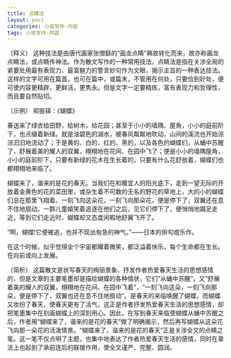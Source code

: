 ```yaml
---
title: 点睛法
layout: post
categories: 小说写作-内容
tags: 小说写作-内容
---
```


〔释义〕 这种技法是由唐代画家张僧繇的“画龙点睛”典故转化而来，故亦称画龙点睛法，或点睛传神法。作为散文写作的一种常用技法，点睛法是指在关涉全局的紧要处用最有表现力、最富魅力的警言妙句作为文眼，揭示主旨的一种表达技法。这样的文字可用在篇首，也可在篇中，或篇末，不管用在何处，只要恰到好处，便可使内容更精辟，更鲜活，更隽永。但是文字一定要精炼，富有表现力和哲理性，而且要自然贴切。

〔示例〕 郑振铎：《蝴蝶》

春送来了绿衣给田野，给树木，给花园；甚至于小小的墙隅、屋角，小小的庭前阶下，也点缀着新绿。就是油碧色的湖水，被春风粼粼地吹动，山间的溪流也开始淙淙汩汩地流动了；于是黄的、白的、红的、黑的，以及各色的蝴蝶们，从蛹中苏醒了，舒展着美的耀人的双翼，栩栩地在花间、在园中飞了；便是小小的墙隅屋角，小小的庭前阶下，只要有新绿的花木在生长着的，只要有什么花舒放着，蝴蝶们也都栩栩地来临了。

蝴蝶来了，谐来的是花的春天。当我们在和暖宜人的阳光底下，走到一望无际的开放着金黄色的花的菜田里，或杂生着不可数的无名的野花的草地上，大的小的蝴蝶们总在那里飞翔着。一刻飞向这朵花，一刻飞向那朵花，便是停下了，双翼还在息不住地扇动。一群儿童嬉笑着追逐在他们之后，见它们停下了，便悄悄地蹑足走近，等到它们走近时，蝴蝶却又态度闲暇地舒翼飞开了。

“啊，蝴蝶!它便被追，也并不现出匆急的神气。”——日本的俳句或乐作。

在这个时候，似乎觉得全个宇宙都耀着微笑，都泛溢着快乐，每个生命都在生长。在向前或向上发展。

〔简析〕 这篇散文是状写春天的绚丽景象、抒发作者热爱春天生活的思想感情的，但是文章的主要笔墨却是描绘蝴蝶的各种情状，它们“从蛹中苏醒”，又“舒展着美的耀人的双翼，栩栩地在花间、在园中飞着”，“一刻飞向这朵，一刻飞向那朵，便是停下了，双翼也还在息不住地扇动”。是春天的来临唤醒了蝴蝶，而蝴蝶又妆扮了春天，使春天更有了活气，这正是作者抒发热爱春天生活的思想感情，却把笔墨集中在刻画蝴蝶上的深刻用心。因此，在写到春天来临使蝴蝶从蛹中苏醒之后，作者用“蝴蝶来了，谐来的是花的春天”做了明确揭示，然后再写蝴蝶从这朵花飞向那一朵花的活泼情景。“蝴蝶来了，谐来的是花的春天”正是关涉全文的点睛之笔。这一笔不仅点明了主题，也集中地表达了作者热爱春天生活的感情，同时在章法上也起到了承前连后的联接作用，使全文谨严、完整、圆润。 
